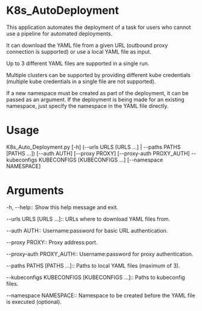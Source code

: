# K8s_AutoDeployment


This application automates the deployment of a task for users who cannot use a pipeline for automated deployments.

It can download the YAML file from a given URL (outbound proxy connection is supported) or use a local YAML file as input.

Up to 3 different YAML files are supported in a single run.

Multiple clusters can be supported by providing different kube credentials (multiple kube credentials in a single file are not supported).

If a new namespace must be created as part of the deployment, it can be passed as an argument. If the deployment is being made for an existing namespace, just specify the namespace in the YAML file directly.

# Usage

K8s_Auto_Deployment.py [-h] (--urls URLS [URLS ...] | --paths PATHS [PATHS ...]) [--auth AUTH] [--proxy PROXY] [--proxy-auth PROXY_AUTH]
                              --kubeconfigs KUBECONFIGS [KUBECONFIGS ...] [--namespace NAMESPACE]

# Arguments

-h, --help::
  Show this help message and exit.

--urls URLS [URLS ...]::
  URLs where to download YAML files from.

--auth AUTH::
  Username:password for basic URL authentication.

--proxy PROXY::
  Proxy address:port.

--proxy-auth PROXY_AUTH::
  Username:password for proxy authentication.

--paths PATHS [PATHS ...]::
  Paths to local YAML files (maximum of 3).

--kubeconfigs KUBECONFIGS [KUBECONFIGS ...]::
  Paths to kubeconfig files.

--namespace NAMESPACE::
  Namespace to be created before the YAML file is executed (optional).


